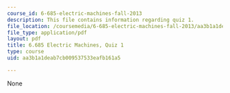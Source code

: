 ```yaml
---
course_id: 6-685-electric-machines-fall-2013
description: This file contains information regarding quiz 1.
file_location: /coursemedia/6-685-electric-machines-fall-2013/aa3b1a1deab7cb009537533eafb161a5_MIT6_685F13_quiz01.pdf
file_type: application/pdf
layout: pdf
title: 6.685 Electric Machines, Quiz 1
type: course
uid: aa3b1a1deab7cb009537533eafb161a5

---
```

None
